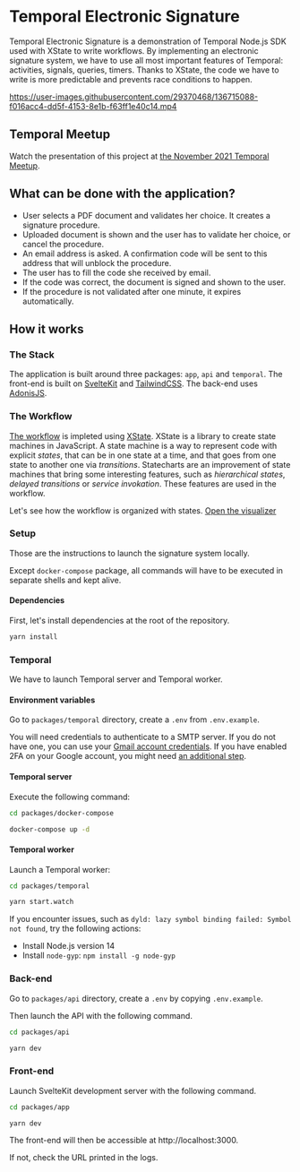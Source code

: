 # Temporal Electronic Signature

Temporal Electronic Signature is a demonstration of Temporal Node.js SDK used with XState to write workflows. By implementing an electronic signature system, we have to use all most important features of Temporal: activities, signals, queries, timers. Thanks to XState, the code we have to write is more predictable and prevents race conditions to happen.

https://user-images.githubusercontent.com/29370468/136715088-f016acc4-dd5f-4153-8e1b-f63ff1e40c14.mp4

## Temporal Meetup

Watch the presentation of this project at [the November 2021 Temporal Meetup](https://www.youtube.com/watch?v=GpbOkDjpeYU&t=1615s).

## What can be done with the application?

- User selects a PDF document and validates her choice. It creates a signature procedure.
- Uploaded document is shown and the user has to validate her choice, or cancel the procedure.
- An email address is asked. A confirmation code will be sent to this address that will unblock the procedure.
- The user has to fill the code she received by email.
- If the code was correct, the document is signed and shown to the user.
- If the procedure is not validated after one minute, it expires automatically.

## How it works

### The Stack

The application is built around three packages: `app`, `api` and `temporal`. The front-end is built on [SvelteKit](https://kit.svelte.dev/) and [TailwindCSS](https://tailwindcss.com). The back-end uses [AdonisJS](https://adonisjs.com/).

### The Workflow

[The workflow](https://github.com/Devessier/temporal-electronic-signature/tree/main/packages/temporal/src/workflows/index.ts) is impleted using [XState](https://xstate.js.org/docs/). XState is a library to create state machines in JavaScript. A state machine is a way to represent code with explicit *states*, that can be in one state at a time, and that goes from one state to another one via *transitions*. Statecharts are an improvement of state machines that bring some interesting features, such as *hierarchical states*, *delayed transitions* or *service invokation*. These features are used in the workflow.

Let's see how the workflow is organized with states. [Open the visualizer](https://stately.ai/viz/embed/1c8fd755-0e13-4912-9526-4c49e8140186?mode=viz&controls=1&pan=1&zoom=1)

### Setup

Those are the instructions to launch the signature system locally.

Except `docker-compose` package, all commands will have to be executed in separate shells and kept alive.

#### Dependencies

First, let's install dependencies at the root of the repository.

```sh
yarn install
```

### Temporal

We have to launch Temporal server and Temporal worker.

#### Environment variables

Go to `packages/temporal` directory, create a `.env` from `.env.example`.

You will need credentials to authenticate to a SMTP server. If you do not have one, you can use your [Gmail account credentials](https://www.hostinger.com/tutorials/how-to-use-free-google-smtp-server). If you have enabled 2FA on your Google account, you might need [an additional step](https://stackoverflow.com/questions/26736062/sending-email-fails-when-two-factor-authentication-is-on-for-gmail/27130058#27130058).

#### Temporal server

Execute the following command:

```sh
cd packages/docker-compose

docker-compose up -d
```

#### Temporal worker

Launch a Temporal worker:

```sh
cd packages/temporal

yarn start.watch
```

If you encounter issues, such as `dyld: lazy symbol binding failed: Symbol not found`, try the following actions:

- Install Node.js version 14
- Install `node-gyp`: `npm install -g node-gyp`

### Back-end

Go to `packages/api` directory, create a `.env` by copying `.env.example`.

Then launch the API with the following command.

```sh
cd packages/api

yarn dev
```

### Front-end

Launch SvelteKit development server with the following command.

```sh
cd packages/app

yarn dev
```

The front-end will then be accessible at http://localhost:3000.

If not, check the URL printed in the logs.
